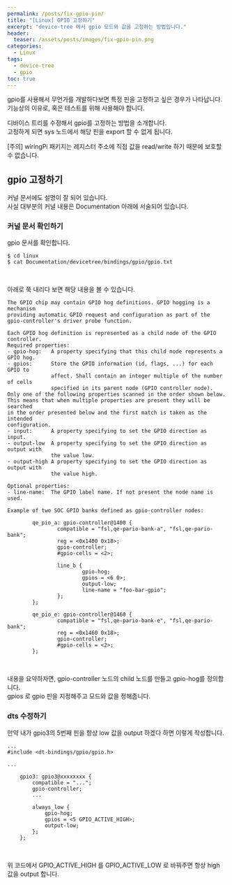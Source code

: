 ```yaml
---
permalink: /posts/fix-gpio-pin/
title: "[Linux] GPIO 고정하기"
excerpt: "device-tree 에서 gpio 모드와 값을 고정하는 방법입니다."
header:
  teaser: /assets/posts/images/fix-gpio-pin.png
categories:
  - Linux
tags:
  - device-tree
  - gpio
toc: true
---
```


gpio를 사용해서 무언가를 개발하다보면 특정 핀을 고정하고 싶은 경우가 나타납니다.<br>
기능상의 이유로, 혹은 테스트를 위해 사용해야 합니다.<br>

디바이스 트리를 수정해서 gpio를 고정하는 방법을 소개합니다.<br>
고정하게 되면 sys 노드에서 해당 핀을 export 할 수 없게 됩니다.<br>

[주의] <span style="{{ site.code }}">wiringPi</span> 패키지는 레지스터 주소에 직접 값을 <span style="{{ site.code }}">read/write</span> 하기 때문에 보호할 수 없습니다.<br>

## gpio 고정하기

커널 문서에도 설명이 잘 되어 있습니다.<br>
사실 대부분의 커널 내용은 <span style="{{ site.code }}">Documentation</span> 아래에 서술되어 있습니다.<br>

### 커널 문서 확인하기

gpio 문서를 확인합니다.
```
$ cd linux
$ cat Documentation/devicetree/bindings/gpio/gpio.txt
```
<br>

아래로 쭉 내리다 보면 해당 내용을 볼 수 있습니다.
```
The GPIO chip may contain GPIO hog definitions. GPIO hogging is a mechanism
providing automatic GPIO request and configuration as part of the 
gpio-controller's driver probe function.

Each GPIO hog definition is represented as a child node of the GPIO controller.
Required properties:
- gpio-hog:   A property specifying that this child node represents a GPIO hog.
- gpios:      Store the GPIO information (id, flags, ...) for each GPIO to
              affect. Shall contain an integer multiple of the number of cells
              specified in its parent node (GPIO controller node).
Only one of the following properties scanned in the order shown below.
This means that when multiple properties are present they will be searched
in the order presented below and the first match is taken as the intended
configuration.
- input:      A property specifying to set the GPIO direction as input.
- output-low  A property specifying to set the GPIO direction as output with
              the value low.
- output-high A property specifying to set the GPIO direction as output with
              the value high.

Optional properties:
- line-name:  The GPIO label name. If not present the node name is used.

Example of two SOC GPIO banks defined as gpio-controller nodes:

        qe_pio_a: gpio-controller@1400 {
                compatible = "fsl,qe-pario-bank-a", "fsl,qe-pario-bank";
                reg = <0x1400 0x18>;
                gpio-controller;
                #gpio-cells = <2>;

                line_b {
                        gpio-hog;
                        gpios = <6 0>; 
                        output-low;
                        line-name = "foo-bar-gpio";
                };
        };

        qe_pio_e: gpio-controller@1460 {
                compatible = "fsl,qe-pario-bank-e", "fsl,qe-pario-bank";
                reg = <0x1460 0x18>;
                gpio-controller;
                #gpio-cells = <2>;
        };
```
<br>

내용을 요약하자면, gpio-controller 노드의 child 노드를 만들고 gpio-hog를 정의합니다.<br>
gpios 로 gpio 핀을 지정해주고 모드와 값을 정해줍니다.<br>

### dts 수정하기

만약 내가 gpio3의 5번째 핀을 항상 low 값을 output 하겠다 하면 이렇게 작성합니다.
```
...
#include <dt-bindings/gpio/gpio.h>

...

	gpio3: gpio3@xxxxxxxx {
		compatible = "...";
		gpio-controller;
		...

		always_low {
			gpio-hog;
			gpios = <5 GPIO_ACTIVE_HIGH>;
			output-low;
		};
	};

```
<br>

위 코드에서 <span style="{{ site.code }}">GPIO_ACTIVE_HIGH</span> 를 <span style="{{ site.code }}">GPIO_ACTIVE_LOW</span> 로 바꿔주면 항상 high 값을 output 합니다.<br>

